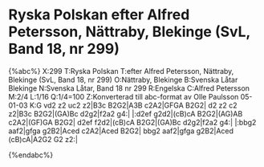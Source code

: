 # Ryska Polskan efter Alfred Petersson, Nättraby, Blekinge (SvL, Band 18, nr 299)

{%abc%}
X:299
T:Ryska Polskan
T:efter Alfred Petersson, Nättraby, Blekinge (SvL, Band 18, nr 299)
O:Nättraby, Blekinge
B:Svenska Låtar Blekinge
N:Svenska Låtar, Band 18 nr 299
R:Engelska
C:Alfred Petersson
M:2/4
L:1/16
Q:1/4=100
Z:Konverterad till abc-format av  Olle Paulsson 05-01-03
K:G
vd2 z2 uc2 z2|B3c B2G2|A3B c2A2|GFGA B2G2|
d2 z2 c2 z2|B3c B2G2|(GA)Bc d2g2|f2a2 g4:|
|:d2ef g2d2|(cB)cA B2G2|(AG)AB c2A2|(GF)GA B2G2|
d2ef f2d2|(cB)cA B2G2|(GA)Bc d2g2|f2a2 g4:|
|:bbg2 aaf2|gfga g2B2|Aced c2A2|Aced B2G2|
bbg2 aaf2|gfga g2B2|Aced (cB)cA|A2G2 G2 z2:|

{%endabc%}


